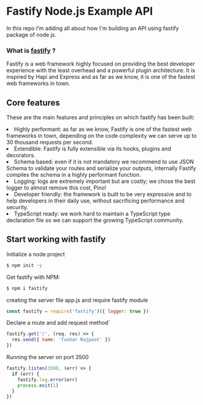 # Fastify Node.js Example API
In this repo I'm adding all about how I'm building an API using fastify package of node js.


### What is <a href="https://www.fastify.io/">fastify</a> ?
Fastify is a web framework highly focused on providing the best developer experience with the least overhead and a powerful plugin architecture. It is inspired by Hapi and Express and as far as we know, it is one of the fastest web frameworks in town.
<br>

## Core features
These are the main features and principles on which fastify has been built:

<li>Highly performant: as far as we know, Fastify is one of the fastest web frameworks in town, depending on the code complexity we can serve up to 30 thousand requests per second.
<li>Extendible: Fastify is fully extensible via its hooks, plugins and decorators.
<li>Schema based: even if it is not mandatory we recommend to use JSON Schema to validate your routes and serialize your outputs, internally Fastify compiles the schema in a highly performant function.
<li>Logging: logs are extremely important but are costly; we chose the best logger to almost remove this cost, Pino!
<li>Developer friendly: the framework is built to be very expressive and to help developers in their daily use, without sacrificing performance and security.
<li>TypeScript ready: we work hard to maintain a TypeScript type declaration file so we can support the growing TypeScript community.


## Start working with fastify
Initialize a node project
```Bash
$ npm init -y
```

Get fastify with NPM:
```Bash
$ npm i fastify
```

creating the server file app.js and require fastify module

```javascript
const fastify = require('fastify')({ logger: true })
```
 
Declare a route and add request method`
```javascript
fastify.get('/', (req, res) => {
  res.send({ name: 'Tushar Rajpoot' })
})
```

Running the server on port 3500
```javascript
fastify.listen(3500, (err) => {
  if (err) {
    fastify.log.error(err)
    process.exit(1)
  }
})
```